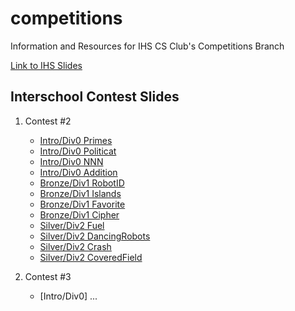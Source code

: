 # competitions

Information and Resources for IHS CS Club's Competitions Branch

[Link to IHS Slides](https://drive.google.com/drive/folders/1Ka2Hcqmek8eC-Xsws-dY97bGdCgdcIOq)

## Interschool Contest Slides

1. Contest #2
    * [Intro/Div0 Primes](https://docs.google.com/presentation/d/17P-JGa_3K3z-EYyfsgQqH2fRBm-CWMq1bV_-NzaqjDo/edit?usp=sharing)
    * [Intro/Div0 Politicat](https://docs.google.com/presentation/d/1g1UMlx3vsNTvQMb_oV1IBr6ljfXbJzCAZltWfwrfIbo/edit?usp=sharing)
    * [Intro/Div0 NNN](https://docs.google.com/presentation/d/1bkeVqiTtJKUye6OuSWeUjbZCLtMuTcSxbNoQM7hP4EM/edit?usp=sharing)
    * [Intro/Div0 Addition](https://docs.google.com/presentation/d/11rtzcwqJwGxDrmO0WWtkY4JYhcwzuokY1jTFplgbHOg/edit?usp=sharing)
    * [Bronze/Div1 RobotID](https://docs.google.com/presentation/d/1u0NyE-TfEktNCK7x82a4lRDpx17YoUhLxev0FEhhZrw/edit?usp=sharing)
    * [Bronze/Div1 Islands](https://docs.google.com/presentation/d/1QofI5pACMV5YMVJHG4YpI0dIEK1tsHlbgVF-s7nwP-A/edit?usp=sharing)
    * [Bronze/Div1 Favorite](https://docs.google.com/presentation/d/1r4QXDE0_4RLaqoI-qyTiRJ291-KMMZAjwU8TP5Cfla0/edit?usp=sharing)
    * [Bronze/Div1 Cipher](https://docs.google.com/presentation/d/19UJQpeFob98YpAssp2O0_juVUCDLryWVOrlvuAknoUA/edit?usp=sharing)
    * [Silver/Div2 Fuel](https://docs.google.com/presentation/d/1lI7acMwFARa9-2cuoSyfKH_SU5HPW_3Ic3eMnruDH_4/edit?usp=sharing)
    * [Silver/Div2 DancingRobots](https://docs.google.com/presentation/d/1f6vbC0s2a_jOFlWVbGcdh4pe4nTNK8nbNlCE-YVVM2c/edit?usp=sharing)
    * [Silver/Div2 Crash](https://docs.google.com/presentation/d/1m9nCzH66CU-Hr1WJxsG53Wf8xnQJnZNgt_QqqxLuHss/edit?usp=sharing)
    * [Silver/Div2 CoveredField](https://docs.google.com/presentation/d/1SDaEC8ZqaYNouhvRJGtv9vbSAokw76fzbZ9cLWLEnXE/edit?usp=sharing)
  
2. Contest #3
    * [Intro/Div0] ...
